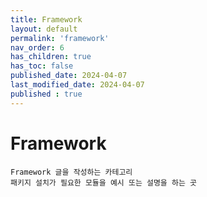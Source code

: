 ```yaml
---
title: Framework
layout: default
permalink: 'framework'
nav_order: 6
has_children: true
has_toc: false
published_date: 2024-04-07
last_modified_date: 2024-04-07
published : true
---
```


# Framework

`Framework 글을 작성하는 카테고리`<br>
`패키지 설치가 필요한 모듈을 예시 또는 설명을 하는 곳`